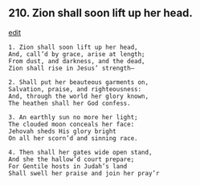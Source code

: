 
## 210.  Zion shall soon lift up her head.
[edit](https://docs.google.com/document/d/1jLqD11ecxBm4hF0RtJpDLYoA5Wu3c%2Dnz/edit?mode=html)



    1. Zion shall soon lift up her head,
    And, call’d by grace, arise at length; 
    From dust, and darkness, and the dead, 
    Zion shall rise in Jesus’ strength—

    2. Shall put her beauteous garments on,
    Salvation, praise, and righteousness: 
    And, through the world her glory known, 
    The heathen shall her God confess.

    3. An earthly sun no more her light;
    The clouded moon conceals her face: 
    Jehovah sheds His glory bright 
    On all her scorn’d and sinning race.

    4. Then shall her gates wide open stand,
    And she the hallow’d court prepare;
    For Gentile hosts in Judah’s land 
    Shall swell her praise and join her pray’r
